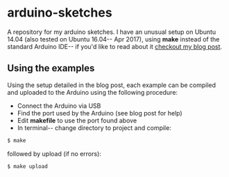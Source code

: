 # arduino-sketches

A repository for my arduino sketches. I have an unusual setup on Ubuntu 14.04
(also tested on Ubuntu 16.04-- Apr 2017), using **make** instead of the
standard Arduino IDE-- if you'd like to read about it
[checkout my blog post](http://chrisstrelioff.ws/sandbox/2015/12/08/arduino_on_ubuntu_14_04_without_the_arduino_ide.html).

## Using the examples

Using the setup detailed in the blog post, each example can be compiled and
uploaded to the Arduino using the following procedure:

* Connect the Arduino via USB
* Find the port used by the Arduino (see blog post for help)
* Edit **makefile** to use the port found above
* In terminal-- change directory to project and compile:

```bash
$ make
``` 
followed by upload (if no errors):

```bash
$ make upload
```
